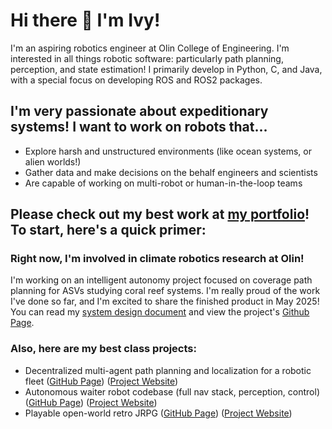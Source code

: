 # Hi there 👋 I'm Ivy!

I'm an aspiring robotics engineer at Olin College of Engineering. I'm interested in all things robotic software: particularly path planning, perception, and state estimation! I primarily develop in Python, C, and Java, with a special focus on developing ROS and ROS2 packages.

## I'm very passionate about expeditionary systems! I want to work on robots that...

- Explore harsh and unstructured environments (like ocean systems, or alien worlds!)
- Gather data and make decisions on the behalf engineers and scientists
- Are capable of working on multi-robot or human-in-the-loop teams

## Please check out my best work at [my portfolio](https://imahncke.myportfolio.com/)! To start, here's a quick primer:

### Right now, I'm involved in climate robotics research at Olin!

I'm working on an intelligent autonomy project focused on coverage path planning for ASVs studying coral reef systems. I'm really proud of the work I've done so far, and I'm excited to share the finished product in May 2025!
You can read my [system design document](https://docs.google.com/document/d/1EQueDtxi3Mqqq7yS0Ds5HbZkS5oiRqB0dqToZ39L-A4/edit?tab=t.0#heading=h.9im9ss3zt7ig) and view the project's [Github Page](https://github.com/itannermahncke/fleet_robotics).

### Also, here are my best class projects:

- Decentralized multi-agent path planning and localization for a robotic fleet ([GitHub Page](https://github.com/itannermahncke/fleet_robotics)) ([Project Website](https://itannermahncke.github.io/fleet_robotics/))
- Autonomous waiter robot codebase (full nav stack, perception, control) ([GitHub Page](https://github.com/itannermahncke/pie_waiterbot)) ([Project Website](https://olincollege.github.io/pie-2024-03/waiterbot/))
- Playable open-world retro JRPG ([GitHub Page](https://github.com/olincollege/top-down-dungeon-crawler)) ([Project Website](https://olincollege.github.io/top-down-dungeon-crawler/))
